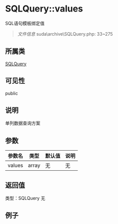 # SQLQuery::values
SQL语句模板绑定值
> *文件信息* suda\archive\SQLQuery.php: 33~275
## 所属类 

[SQLQuery](../SQLQuery.md)

## 可见性

  public  
## 说明

单列数据查询方案


## 参数

| 参数名 | 类型 | 默认值 | 说明 |
|--------|-----|-------|-------|
| values |  array | 无 | 无 |

## 返回值
类型：SQLQuery
无

## 例子
